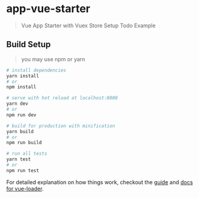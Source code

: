 # app-vue-starter

> Vue App Starter with Vuex Store Setup Todo Example

## Build Setup

> you may use npm or yarn

``` bash
# install dependencies
yarn install
# or
npm install

# serve with hot reload at localhost:8080
yarn dev
# or
npm run dev

# build for production with minification
yarn build
# or
npm run build

# run all tests
yarn test
# or
npm run test
```

For detailed explanation on how things work, checkout the [guide](http://vuejs-templates.github.io/webpack/) and [docs for vue-loader](http://vuejs.github.io/vue-loader).
